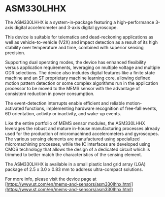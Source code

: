 # ASM330LHHX

The ASM330LHHX is a system-in-package featuring a high-performance 3-axis digital accelerometer and 3-axis digital gyroscope.

This device is suitable for telematics and dead-reckoning applications as well as vehicle-to-vehicle (V2X) and impact detection as a result of its high stability over temperature and time, combined with superior sensing precision.

Supporting dual operating modes, the device has enhanced flexibility versus application requirements, leveraging on multiple voltage and multiple ODR selections. The device also includes digital features like a finite state machine and an ST proprietary machine learning core, allowing defined motion pattern detection or some complex algorithms run in the application processor to be moved to the MEMS sensor with the advantage of consistent reduction in power consumption.

The event-detection interrupts enable efficient and reliable motion-activated functions, implementing hardware recognition of free-fall events, 6D orientation, activity or inactivity, and wake-up events.

Like the entire portfolio of MEMS sensor modules, the ASM330LHHX leverages the robust and mature in-house manufacturing processes already used for the production of micromachined accelerometers and gyroscopes. The various sensing elements are manufactured using specialized micromachining processes, while the IC interfaces are developed using CMOS technology that allows the design of a dedicated circuit which is trimmed to better match the characteristics of the sensing element.

The ASM330LHHX is available in a small plastic land grid array (LGA) package of 2.5 x 3.0 x 0.83 mm to address ultra-compact solutions.

For more info, please visit the device page at [https://www.st.com/en/mems-and-sensors/asm330lhhx.html](https://www.st.com/en/mems-and-sensors/asm330lhhx.html)

